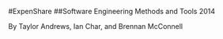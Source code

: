 #ExpenShare 
##Software Engineering Methods and Tools 2014

By Taylor Andrews, Ian Char, and Brennan McConnell
